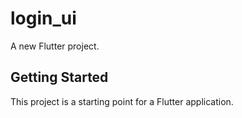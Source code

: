 # login_ui

A new Flutter project.

## Getting Started

This project is a starting point for a Flutter application.
